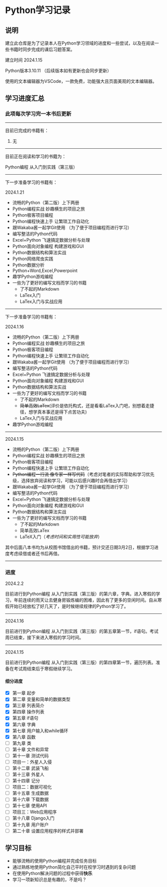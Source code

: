 # Python学习记录

## 说明

建立此仓库是为了记录本人在Python学习领域的进度和一些尝试，以及在阅读一些书籍时同步完成的课后习题答案。

建立时间 2024.1.15

Python版本3.10.11 （后续版本如有更新也会同步更新）

使用的文本编辑器为VSCode，一款免费，功能强大且页面美观的文本编辑器。

## 学习进度汇总

### 此项每次学习完一本书后更新

---

目前已完成的书籍有：

1. 无

---

目前正在阅读和学习的书籍为：

Python编程 从入门到实践（第三版）

---

下一步准备学习的书籍有：

2024.1.21

- 流畅的Python（第二版）上下两册
- Python编程实战 妙趣横生的项目之旅
- Python极客项目编程
- Python编程快速上手 让繁琐工作自动化
- 跟Wakaba酱一起学Git使用 （为了便于项目编程而进行学习）
- 编写整洁的Python代码
- Excel+Python 飞速搞定数据分析与处理
- Python面向对象编程 构建游戏和GUI
- Python数据结构和算法实战
- Python网络爬虫实践
- Python数据分析
- Python+Word,Excel,Powerpoint
- 趣学Python游戏编程
- 一些为了更好的编写文档而学习的书籍
  - 了不起的Markdown
  - LaTex入门
  - LaTex入门与实战应用

---

下一步准备学习的书籍有：

2024.1.16

- 流畅的Python（第二版）上下两册
- Python编程实战 妙趣横生的项目之旅
- Python极客项目编程
- Python编程快速上手 让繁琐工作自动化
- 跟Wakaba酱一起学Git使用 （为了便于项目编程而进行学习）
- 编写整洁的Python代码
- Excel+Python 飞速搞定数据分析与处理
- Python面向对象编程 构建游戏和GUI
- Python数据结构和算法实战
- 一些为了更好的编写文档而学习的书籍
  - 了不起的Markdown
  - ~~简单高效LaTex~~(评价是依托构式，还是看看LaTex入门吧，别想着走捷径，想学真本事还是得下点苦功夫)
  - LaTex入门与实战应用
- 趣学Python游戏编程

---

2024.1.15

- 流畅的Python（第二版）上下两册
- Python编程实战 妙趣横生的项目之旅
- Python极客项目编程
- Python编程快速上手 让繁琐工作自动化
- ~~Python编程一行流 像专家一样写代码~~（考虑对笔者的实际帮助和学习优先级，选择放弃阅读和学习，可能以后感兴趣时会再借出学习）
- 跟Wakaba酱一起学Git使用 （为了便于项目编程而进行学习）
- 编写整洁的Python代码
- Excel+Python 飞速搞定数据分析与处理
- Python面向对象编程 构建游戏和GUI
- Python数据结构和算法实战
- 一些为了更好的编写文档而学习的书籍
  - 了不起的Markdown
  - 简单高效LaTex
  - LaTeX入门（*考虑时间和实用性可能放弃*）

其中后面八本书均为从校图书馆借出的书籍，预计交还日期3月2日，根据学习进度考虑续借或者还书后再借。

---

### 进度

2024.2.2

目前进行到Python编程 从入门到实践（第三版）的第六章，字典。进入寒假的学习，年前连续的雨天让去健身房锻炼编的困难，因此有了更多的空闲时间。自从寒假开始已经放松了好几天了，是时候继续规律的Python学习了。

---

2024.1.16

目前进行到Python编程 从入门到实践（第三版）的第五章第一节，if语句。考试周已结束，接下来进入寒假的学习时间。

---

2024.1.15

目前进行到Python编程 从入门到实践（第三版）的第四章第一节，遍历列表。准备在考试周结束后于寒假继续学习。

#### 细分进度

- [X] 第一章 起步
- [X] 第二章 变量和简单的数据类型
- [X] 第三章 列表简介
- [X] 第四章 操作列表
- [X] 第五章 if语句
- [X] 第六章 字典
- [X] 第七章 用户输入和while循环
- [x] 第八章 函数
- [ ] 第九章 类
- [ ] 第十章 文件和异常
- [ ] 第十一章 测试代码
- [ ] 项目一：外星人入侵
- [ ] 第十二章 武装飞船
- [ ] 第十三章 外星人
- [ ] 第十四章 记分
- [ ] 项目二：数据可视化
- [ ] 第十五章 生成数据
- [ ] 第十六章 下载数据
- [ ] 第十七章 使用API
- [ ] 项目三：Web应用程序
- [ ] 第十八章 Django入门
- [ ] 第十九章 用户账户
- [ ] 第二十章 设置应用程序的样式并部署

## 学习目标

- 能够流畅的使用Python编程并完成任务目标
- 通过熟练地使用Python简化自己平时在校学习时遇到的复杂问题
- 在使用Python解决问题的过程中获得**快乐**
- 学习一项新知识总是有趣的，不是吗？
